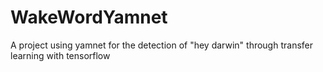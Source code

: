 # WakeWordYamnet
 A project using yamnet for the detection of "hey darwin" through transfer learning with tensorflow
